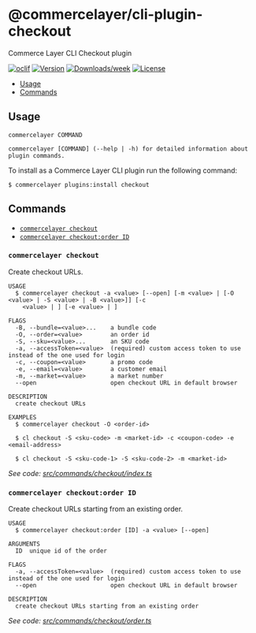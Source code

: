 # @commercelayer/cli-plugin-checkout

Commerce Layer CLI Checkout plugin

[![oclif](https://img.shields.io/badge/cli-oclif-brightgreen.svg)](https://oclif.io)
[![Version](https://img.shields.io/npm/v/@commercelayer/cli-plugin-checkout.svg)](https://npmjs.org/package/@commercelayer/cli-plugin-checkout)
[![Downloads/week](https://img.shields.io/npm/dw/@commercelayer/cli-plugin-checkout.svg)](https://npmjs.org/package/@commercelayer/cli-plugin-checkout)
[![License](https://img.shields.io/npm/l/@commercelayer/cli-plugin-checkout.svg)](https://github.com/commercelayer/commercelayer-cli-plugin-checkout/blob/master/package.json)

<!-- toc -->

* [Usage](#usage)
* [Commands](#commands)
<!-- tocstop -->
## Usage
<!-- usage -->

```sh-session
commercelayer COMMAND

commercelayer [COMMAND] (--help | -h) for detailed information about plugin commands.
```
<!-- usagestop -->
To install as a Commerce Layer CLI plugin run the following command:

```sh-session
$ commercelayer plugins:install checkout
```

## Commands
<!-- commands -->

* [`commercelayer checkout`](#commercelayer-checkout)
* [`commercelayer checkout:order ID`](#commercelayer-checkoutorder-id)

### `commercelayer checkout`

Create checkout URLs.

```sh-session
USAGE
  $ commercelayer checkout -a <value> [--open] [-m <value> | [-O <value> | -S <value> | -B <value>]] [-c
    <value> | ] [-e <value> | ]

FLAGS
  -B, --bundle=<value>...    a bundle code
  -O, --order=<value>        an order id
  -S, --sku=<value>...       an SKU code
  -a, --accessToken=<value>  (required) custom access token to use instead of the one used for login
  -c, --coupon=<value>       a promo code
  -e, --email=<value>        a customer email
  -m, --market=<value>       a market number
  --open                     open checkout URL in default browser

DESCRIPTION
  create checkout URLs

EXAMPLES
  $ commercelayer checkout -O <order-id>

  $ cl checkout -S <sku-code> -m <market-id> -c <coupon-code> -e <email-address>

  $ cl checkout -S <sku-code-1> -S <sku-code-2> -m <market-id>
```

_See code: [src/commands/checkout/index.ts](https://github.com/commercelayer/commercelayer-cli-plugin-checkout/blob/main/src/commands/checkout/index.ts)_

### `commercelayer checkout:order ID`

Create checkout URLs starting from an existing order.

```sh-session
USAGE
  $ commercelayer checkout:order [ID] -a <value> [--open]

ARGUMENTS
  ID  unique id of the order

FLAGS
  -a, --accessToken=<value>  (required) custom access token to use instead of the one used for login
  --open                     open checkout URL in default browser

DESCRIPTION
  create checkout URLs starting from an existing order
```

_See code: [src/commands/checkout/order.ts](https://github.com/commercelayer/commercelayer-cli-plugin-checkout/blob/main/src/commands/checkout/order.ts)_
<!-- commandsstop -->
